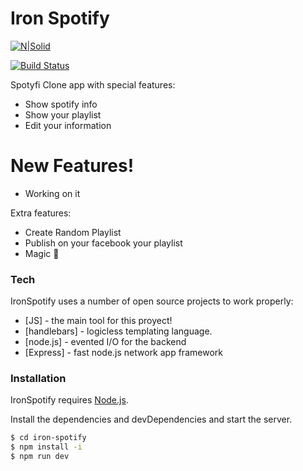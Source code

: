 # Iron Spotify

[![N|Solid](https://www.emagister.com/es/albums/6/0/5/4/0/xl_cropped_a7bbf2c4d2c1981b6da999bad8c4a5d2.png)](https://nodesource.com/products/nsolid)

[![Build Status](https://travis-ci.org/joemccann/dillinger.svg?branch=master)](https://travis-ci.org/joemccann/dillinger)

Spotyfi Clone app with special features:

  - Show spotify info
  - Show your playlist
  - Edit your information

# New Features!

  - Working on it


Extra features:
  - Create Random Playlist
  - Publish on your facebook your playlist
  - Magic 🎱

### Tech

IronSpotify uses a number of open source projects to work properly:

* [JS] - the main tool for this proyect!
* [handlebars] - logicless templating language.
* [node.js] - evented I/O for the backend
* [Express] - fast node.js network app framework 




### Installation

IronSpotify requires [Node.js](https://nodejs.org/).

Install the dependencies and devDependencies and start the server.

```sh
$ cd iron-spotify
$ npm install -i
$ npm run dev 
```
